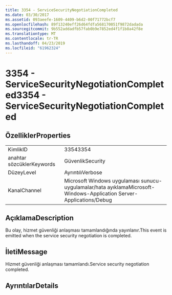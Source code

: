 ```yaml
---
title: 3354 - ServiceSecurityNegotiationCompleted
ms.date: 03/30/2017
ms.assetid: 093aeefe-1609-4409-b6d2-00f71772bcf7
ms.openlocfilehash: 89f13240eff26d64fdfa568170051f9872dadada
ms.sourcegitcommit: 9b552addadfb57fab0b9e7852ed4f1f1b8a42f8e
ms.translationtype: MT
ms.contentlocale: tr-TR
ms.lasthandoff: 04/23/2019
ms.locfileid: "61962324"
---
```

# <a name="3354---servicesecuritynegotiationcompleted"></a><span data-ttu-id="c622e-102">3354 - ServiceSecurityNegotiationCompleted</span><span class="sxs-lookup"><span data-stu-id="c622e-102">3354 - ServiceSecurityNegotiationCompleted</span></span>
## <a name="properties"></a><span data-ttu-id="c622e-103">Özellikler</span><span class="sxs-lookup"><span data-stu-id="c622e-103">Properties</span></span>  
  
|||  
|-|-|  
|<span data-ttu-id="c622e-104">Kimlik</span><span class="sxs-lookup"><span data-stu-id="c622e-104">ID</span></span>|<span data-ttu-id="c622e-105">3354</span><span class="sxs-lookup"><span data-stu-id="c622e-105">3354</span></span>|  
|<span data-ttu-id="c622e-106">anahtar sözcükler</span><span class="sxs-lookup"><span data-stu-id="c622e-106">Keywords</span></span>|<span data-ttu-id="c622e-107">Güvenlik</span><span class="sxs-lookup"><span data-stu-id="c622e-107">Security</span></span>|  
|<span data-ttu-id="c622e-108">Düzey</span><span class="sxs-lookup"><span data-stu-id="c622e-108">Level</span></span>|<span data-ttu-id="c622e-109">Ayrıntılı</span><span class="sxs-lookup"><span data-stu-id="c622e-109">Verbose</span></span>|  
|<span data-ttu-id="c622e-110">Kanal</span><span class="sxs-lookup"><span data-stu-id="c622e-110">Channel</span></span>|<span data-ttu-id="c622e-111">Microsoft Windows uygulaması sunucu-uygulamalar/hata ayıklama</span><span class="sxs-lookup"><span data-stu-id="c622e-111">Microsoft-Windows-Application Server-Applications/Debug</span></span>|  
  
## <a name="description"></a><span data-ttu-id="c622e-112">Açıklama</span><span class="sxs-lookup"><span data-stu-id="c622e-112">Description</span></span>  
 <span data-ttu-id="c622e-113">Bu olay, hizmet güvenliği anlaşması tamamlandığında yayınlanır.</span><span class="sxs-lookup"><span data-stu-id="c622e-113">This event is emitted when the service security negotiation is completed.</span></span>  
  
## <a name="message"></a><span data-ttu-id="c622e-114">İleti</span><span class="sxs-lookup"><span data-stu-id="c622e-114">Message</span></span>  
 <span data-ttu-id="c622e-115">Hizmet güvenliği anlaşması tamamlandı.</span><span class="sxs-lookup"><span data-stu-id="c622e-115">Service security negotiation completed.</span></span>  
  
## <a name="details"></a><span data-ttu-id="c622e-116">Ayrıntılar</span><span class="sxs-lookup"><span data-stu-id="c622e-116">Details</span></span>
